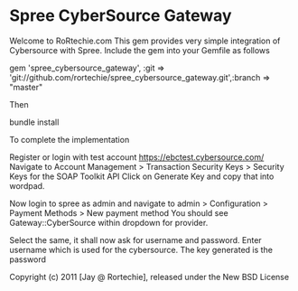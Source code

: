 Spree CyberSource Gateway
==================

Welcome to RoRtechie.com
This gem provides very simple integration of Cybersource with Spree.
Include the gem into your Gemfile as follows

gem 'spree_cybersource_gateway', :git => 'git://github.com/rortechie/spree_cybersource_gateway.git',:branch => "master"

Then

bundle install

To complete the implementation

Register or login with test account https://ebctest.cybersource.com/
Navigate to Account Management > Transaction Security Keys > Security Keys for the SOAP Toolkit API
Click on Generate Key and copy that into wordpad.

Now login to spree as admin and navigate to admin > Configuration > Payment Methods > New payment method
You should see Gateway::CyberSource within dropdown for provider.

Select the same, it shall now ask for username and password. Enter username which is used for the cybersource.
The key generated is the password



Copyright (c) 2011 [Jay @ Rortechie], released under the New BSD License
